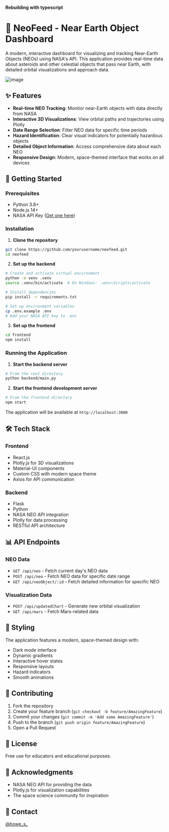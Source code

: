 **Rebuilding with typescript**


# 🌠 NeoFeed - Near Earth Object Dashboard

A modern, interactive dashboard for visualizing and tracking Near-Earth Objects (NEOs) using NASA's API. This application provides real-time data about asteroids and other celestial objects that pass near Earth, with detailed orbital visualizations and approach data.

![image](https://github.com/user-attachments/assets/2cee7cd2-4122-4c29-9a62-74e31509c743)

## ✨ Features

- **Real-time NEO Tracking**: Monitor near-Earth objects with data directly from NASA
- **Interactive 3D Visualizations**: View orbital paths and trajectories using Plotly
- **Date Range Selection**: Filter NEO data for specific time periods
- **Hazard Identification**: Clear visual indicators for potentially hazardous objects
- **Detailed Object Information**: Access comprehensive data about each NEO
- **Responsive Design**: Modern, space-themed interface that works on all devices

## 🚀 Getting Started

### Prerequisites

- Python 3.8+
- Node.js 14+
- NASA API Key ([Get one here](https://api.nasa.gov/))

### Installation

1. **Clone the repository**
```bash
git clone https://github.com/yourusername/neofeed.git
cd neofeed
```

2. **Set up the backend**
```bash
# Create and activate virtual environment
python -m venv .venv
source .venv/bin/activate  # On Windows: .venv\Scripts\activate

# Install dependencies
pip install -r requirements.txt

# Set up environment variables
cp .env.example .env
# Add your NASA API key to .env
```

3. **Set up the frontend**
```bash
cd frontend
npm install
```

### Running the Application

1. **Start the backend server**
```bash
# From the root directory
python backend/main.py
```

2. **Start the frontend development server**
```bash
# From the frontend directory
npm start
```

The application will be available at `http://localhost:3000`

## 🛠 Tech Stack

### Frontend
- React.js
- Plotly.js for 3D visualizations
- Material-UI components
- Custom CSS with modern space theme
- Axios for API communication

### Backend
- Flask
- Python
- NASA NEO API integration
- Plotly for data processing
- RESTful API architecture

## 📊 API Endpoints

### NEO Data
- `GET /api/neo` - Fetch current day's NEO data
- `POST /api/neo` - Fetch NEO data for specific date range
- `GET /api/neoObject/:id` - Fetch detailed information for specific NEO

### Visualization Data
- `POST /api/updatedChart` - Generate new orbital visualization
- `GET /api/mars` - Fetch Mars-related data

## 🎨 Styling

The application features a modern, space-themed design with:
- Dark mode interface
- Dynamic gradients
- Interactive hover states
- Responsive layouts
- Hazard indicators
- Smooth animations

## 🤝 Contributing

1. Fork the repository
2. Create your feature branch (`git checkout -b feature/AmazingFeature`)
3. Commit your changes (`git commit -m 'Add some AmazingFeature'`)
4. Push to the branch (`git push origin feature/AmazingFeature`)
5. Open a Pull Request

## 📝 License

Free use for educators and educational purposes.

## 🙏 Acknowledgments

- NASA NEO API for providing the data
- Plotly.js for visualization capabilities
- The space science community for inspiration

## 📧 Contact

[@howe_s_](https://twitter.com/howe_s_)


